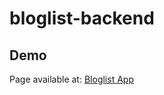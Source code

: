 # bloglist-backend

## Demo
Page available at:
[Bloglist App](https://rocky-mesa-58502.herokuapp.com/)